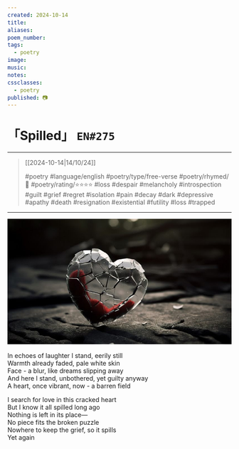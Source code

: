 ```yaml
---
created: 2024-10-14
title:
aliases:
poem_number:
tags:
  - poetry
image:
music:
notes:
cssclasses:
  - poetry
published: 📷
---
```

# 「Spilled」 `EN#275`

---

> [[2024-10-14|14/10/24]]
> 
> #poetry 
> #language/english 
> #poetry/type/free-verse 
> #poetry/rhymed/🔴 
> #poetry/rating/⭐⭐⭐⭐ 
> #loss #despair #melancholy #introspection #guilt #grief #regret #isolation #pain #decay #dark #depressive #apathy #death #resignation #existential #futility #loss #trapped 

---

![poem-spilled](../!art/poem-spilled.jpg)


In echoes of laughter I stand, eerily still  
Warmth already faded, pale white skin  
Face - a blur, like dreams slipping away  
And here I stand, unbothered, yet guilty anyway  
A heart, once vibrant, now - a barren field  
  
I search for love in this cracked heart  
But I know it all spilled long ago  
Nothing is left in its place—  
No piece fits the broken puzzle  
Nowhere to keep the grief, so it spills  
Yet again